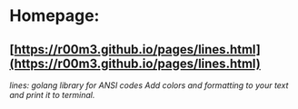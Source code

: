 # Homepage:
## [https://r00m3.github.io/pages/lines.html](https://r00m3.github.io/pages/lines.html)
_lines: golang library for ANSI codes
Add colors and formatting to your text and print it to terminal._
